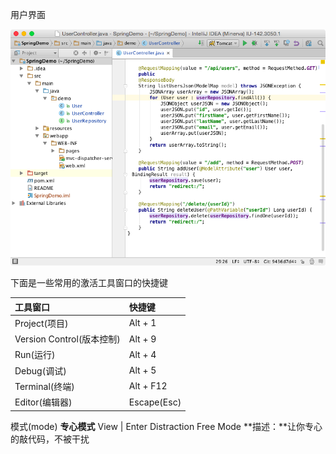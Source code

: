 用户界面

![](/assets/refcard_1.png)

下面是一些常用的激活工具窗口的快捷键

|工具窗口  |快捷键  |
| :--- | :--- |
|Project(项目)  |Alt + 1 |
|Version Control(版本控制)  |Alt + 9 |
|Run(运行)  |Alt + 4 |
|Debug(调试)  |Alt + 5 |
|Terminal(终端)  |Alt + F12 |
|Editor(编辑器)  |Escape(Esc) |




模式(mode)
**专心模式**
View | Enter Distraction Free Mode
**描述：**让你专心的敲代码，不被干扰


